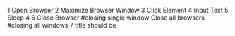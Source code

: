 1  Open Browser  <url>      <browser>
2  Maximize Browser Window
3  Click Element  <locator>
4  Input Text    <locator>
5  Sleep    4
6  Close Browser    #closing single window
   Close all browsers   #closing all windows
7  title should be      <title of the page>

# Selecting dropdowns

8  Select from list by value   <locator>    <value>          
9   Select from list by index   <locator>    <index>
10  Select from list by label   <locator>    <labelname>

# Handling Alerts
11   Handle alert   accept
12   handle alert   dismiss
13   alert should be present      <msg in the allert>    <accepts>
14   alert should not be present   <msg in the allert>    <dismiss>

# Browser commands
15   go to <url2>     #navigates to url2 from the current page(url1)
16   go back         #navigates back to the page

# get the text
17   ${variable}    Get Text     <locator>

# Mouse actions
18   drag and drop    <locator draggable element>       <locator of droppable element>
19   scroll element into view   <locator>   #scrools to the element
20   execute javascript  window.scrollTo(0,1500)    #scrolls to the perticular pixals
21   execute javascript   window.scrollTo(0,document.body.scrollHeight)    #scrolls to the end of the page
22   execute javascript   window.scrollTo(0,document.body.scrollHeight)     #scrolls to the top of the page                              

# Screen shots
23  capture element screenshot      <locator>       /path/to/save
24  capture page screenshot       /path/to/save

# Switch Window
25  Switch window   <title of the page>

# Wait commands
26  sleep   <no. of seconds>
27  Selenium speed     3   #it waits 3 seconds for every step
28  wait until page contains     <some text in the page>
29  set selenium implicit wait      <seconds>

# selecting radio button
30  Select Radio Button  <name>     <radioButton name>  
# Selecting Checkbox
31  Select Checkbox     <name>

# Data extraction from tables
32  ${variable}   get element count    <locator>      # to count the row and tables
33  ${variable}   get text    <locator>   

# Validation actions on html table

34 table column should contain    <locator>     <no.of the column>   <columnData>
35 table row should contain      <locator>      <no.of the row>   <row data>
